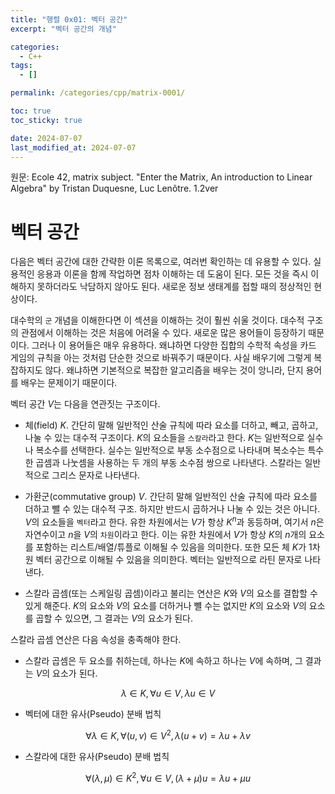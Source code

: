 ```yaml
---
title: "행렬 0x01: 벡터 공간"
excerpt: "벡터 공간의 개념"

categories:
  - C++
tags:
  - []

permalink: /categories/cpp/matrix-0001/

toc: true
toc_sticky: true

date: 2024-07-07
last_modified_at: 2024-07-07
---
```


원문: Ecole 42, matrix subject. "Enter the Matrix, An introduction to Linear Algebra" by Tristan Duquesne, Luc Lenôtre. 1.2ver

# 벡터 공간

다음은 벡터 공간에 대한 간략한 이론 목록으로, 여러번 확인하는 데 유용할 수 있다. 실용적인 응용과 이론을 함께 작업하면 점차 이해하는 데 도움이 된다. 모든 것을 즉시 이해하지 못하더라도 낙담하지 않아도 된다. 새로운 정보 생태계를 접할 때의 정상적인 현상이다.

대수학의 ```군``` 개념을 이해한다면 이 섹션을 이해하는 것이 훨씬 쉬울 것이다. 대수적 구조의 관점에서 이해하는 것은 처음에 어려울 수 있다. 새로운 많은 용어들이 등장하기 때문이다. 그러나 이 용어들은 매우 유용하다. 왜냐하면 다양한 집합의 수학적 속성을 카드 게임의 규칙을 아는 것처럼 단순한 것으로 바꿔주기 때문이다. 사실 배우기에 그렇게 복잡하지도 않다. 왜냐하면 기본적으로 복잡한 알고리즘을 배우는 것이 앙니라, 단지 용어를 배우는 문제이기 때문이다. 

벡터 공간 $V$는 다음을 연관짓는 구조이다.

- 체(field) $K$. 간단히 말해 일반적인 산술 규칙에 따라 요소를 더하고, 빼고, 곱하고, 나눌 수 있는 대수적 구조이다. $K$의 요소들을 ```스칼라```라고 한다. $K$는 일반적으로 실수나 복소수를 선택한다. 실수는 일반적으로 부동 소수점으로 나타내며 복소수는 특수한 곱셈과 나눗셈을 사용하는 두 개의 부동 소수점 쌍으로 나타낸다. 스칼라는 일반적으로 그리스 문자로 나타낸다.

- 가환군(commutative group) $V$. 간단히 말해 일반적인 산술 규칙에 따라 요소를 더하고 뺄 수 있는 대수적 구조. 하지만 반드시 곱하거나 나눌 수 있는 것은 아니다. $V$의 요소들을 ```벡터```라고 한다. 유한 차원에서는 $V$가 항상 $K^n$과 동등하며, 여기서 $n$은 자연수이고 $n$을 $V$의 ```차원```이라고 한다. 이는 유한 차원에서 $V$가 항상 $K$의 $n$개의 요소를 포함하는 리스트/배열/튜플로 이해될 수 있음을 의미한다. 또한 모든 체 $K$가 1차원 벡터 공간으로 이해될 수 있음을 의미한다. 벡터는 일반적으로 라틴 문자로 나타낸다.

- 스칼라 곱셈(또는 스케일링 곱셈)이라고 불리는 연산은 $K$와 $V$의 요소를 결합할 수 있게 해준다. $K$의 요소와 $V$의 요소를 더하거나 뺼 수는 없지만 $K$의 요소와 $V$의 요소를 곱할 수 있으면, 그 결과는 $V$의 요소가 된다.

스칼라 곱셈 연산은 다음 속성을 충족해야 한다.

- 스칼라 곱셈은 두 요소를 취하는데, 하나는 $K$에 속하고 하나는 $V$에 속하며, 그 결과는 $V$의 요소가 된다.

$$
λ ∈ K, ∀u ∈ V, λu ∈ V
$$

- 벡터에 대한 유사(Pseudo) 분배 법칙

$$
∀λ ∈ K, ∀(u, v) ∈ V^2, λ(u + v) = λu + λv
$$

- 스칼라에 대한 유사(Pseudo) 분배 법칙

$$
∀(λ, µ) ∈ K^2, ∀u ∈ V, (λ + µ)u = λu + µu
$$
